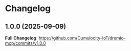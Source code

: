 # Changelog

## 1.0.0 (2025-09-09)

**Full Changelog**: https://github.com/Cumulocity-IoT/dremio-mcp/commits/v1.0.0
